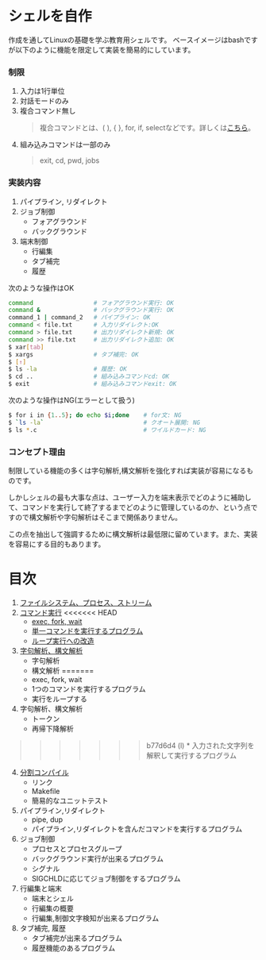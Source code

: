 # シェルを自作
作成を通してLinuxの基礎を学ぶ教育用シェルです。
ベースイメージはbashですが以下のように機能を限定して実装を簡易的にしています。

### 制限
1. 入力は1行単位
2. 対話モードのみ
3. 複合コマンド無し
    > 複合コマンドとは、( ), { }, for, if, selectなどです。詳しくは[こちら](https://linuxjm.osdn.jp/html/GNU_bash/man1/bash.1.html)。
4. 組み込みコマンドは一部のみ
    > exit, cd, pwd, jobs

### 実装内容
1. パイプライン, リダイレクト
2. ジョブ制御
    * フォアグラウンド
    * バックグラウンド
3. 端末制御
    * 行編集
    * タブ補完
    * 履歴


次のような操作はOK
```sh
command                 # フォアグラウンド実行: OK
command &               # バックグラウンド実行: OK
command_1 | command_2   # パイプライン: OK
command < file.txt      # 入力リダイレクト:OK
command > file.txt      # 出力リダイレクト新規: OK
command >> file.txt     # 出力リダイレクト追加: OK
$ xar[tab]
$ xargs                 # タブ補完: OK
$ [↑]          
$ ls -la                # 履歴: OK 
$ cd ..                 # 組み込みコマンドcd: OK
$ exit                  # 組み込みコマンドexit: OK
```

次のような操作はNG(エラーとして扱う)

```sh
$ for i in {1..5}; do echo $i;done    # for文: NG
$ `ls -la`                            # クオート展開: NG
$ ls *.c                              # ワイルドカード: NG
```

### コンセプト理由
制限している機能の多くは字句解析,構文解析を強化すれば実装が容易になるものです。

しかしシェルの最も大事な点は、ユーザー入力を端末表示でどのように補助して、コマンドを実行して終了するまでどのように管理しているのか、という点ですので構文解析や字句解析はそこまで関係ありません。

この点を抽出して強調するために構文解析は最低限に留めています。また、実装を容易にする目的もあります。

# 目次
1. [ファイルシステム、プロセス、ストリーム](/doc/linux.md)
2. [コマンド実行](/doc/command_execution.md)
<<<<<<< HEAD
    * [exec, fork, wait](/doc/command_execution.md#コマンド実行)
    * [単一コマンドを実行するプログラム](/doc/command_execution.md#単一のコマンドを実行するプログラム)
    * [ループ実行への改造](/doc/command_execution.md#ループ実行への改造)
3. [字句解析、構文解析](/doc/parsing.md)
    * 字句解析
    * 構文解析
=======
    * exec, fork, wait
    * 1つのコマンドを実行するプログラム
    * 実行をループする
3. 字句解析、構文解析
    * トークン
    * 再帰下降解析
>>>>>>> b77d6d4 (l)
    * 入力された文字列を解釈して実行するプログラム
4. [分割コンパイル](/doc/separate_compile.md)
    * リンク
    * Makefile
    * 簡易的なユニットテスト
3. パイプライン,リダイレクト
    * pipe, dup
    * パイプライン,リダイレクトを含んだコマンドを実行するプログラム
5. ジョブ制御
    * プロセスとプロセスグループ
    * バックグラウンド実行が出来るプログラム
    * シグナル
    * SIGCHLDに応じてジョブ制御をするプログラム
6. 行編集と端末
    * 端末とシェル
    * 行編集の概要
    * 行編集,制御文字検知が出来るプログラム
7. タブ補完, 履歴
    * タブ補完が出来るプログラム
    * 履歴機能のあるプログラム
